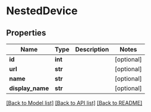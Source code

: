 # NestedDevice

## Properties
Name | Type | Description | Notes
------------ | ------------- | ------------- | -------------
**id** | **int** |  | [optional] 
**url** | **str** |  | [optional] 
**name** | **str** |  | [optional] 
**display_name** | **str** |  | [optional] 

[[Back to Model list]](../README.md#documentation-for-models) [[Back to API list]](../README.md#documentation-for-api-endpoints) [[Back to README]](../README.md)


